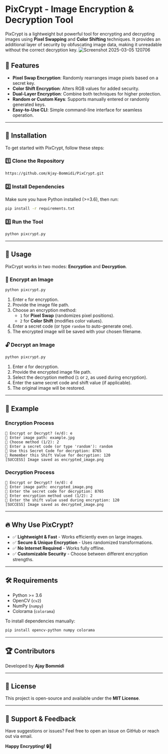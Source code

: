 # PixCrypt - Image Encryption & Decryption Tool

PixCrypt is a lightweight but powerful tool for encrypting and decrypting images using **Pixel Swapping** and **Color Shifting** techniques. It provides an additional layer of security by obfuscating image data, making it unreadable without the correct decryption key.
![Screenshot 2025-03-05 120706](https://github.com/user-attachments/assets/22c7746f-bec4-47ff-b8a3-e8530e4fe91c)


## 🚀 Features
- **Pixel Swap Encryption**: Randomly rearranges image pixels based on a secret key.
- **Color Shift Encryption**: Alters RGB values for added security.
- **Dual-Layer Encryption**: Combine both techniques for higher protection.
- **Random or Custom Keys**: Supports manually entered or randomly generated keys.
- **Easy-to-Use CLI**: Simple command-line interface for seamless operation.

---
## 🔧 Installation
To get started with PixCrypt, follow these steps:

### 1️⃣ Clone the Repository
```bash
https://github.com/Ajay-Bommidi/PixCrypt.git
```

### 2️⃣ Install Dependencies
Make sure you have Python installed (>=3.6), then run:
```bash
pip install -r requirements.txt
```

### 3️⃣ Run the Tool
```bash
python pixcrypt.py
```

---
## 🎯 Usage
PixCrypt works in two modes: **Encryption** and **Decryption**.

### 🔐 Encrypt an Image
```bash
python pixcrypt.py
```
1. Enter `e` for encryption.
2. Provide the image file path.
3. Choose an encryption method:
   - `1` for **Pixel Swap** (randomizes pixel positions).
   - `2` for **Color Shift** (modifies color values).
4. Enter a secret code (or type `random` to auto-generate one).
5. The encrypted image will be saved with your chosen filename.

### 🔓 Decrypt an Image
```bash
python pixcrypt.py
```
1. Enter `d` for decryption.
2. Provide the encrypted image file path.
3. Select the decryption method (`1` or `2`, as used during encryption).
4. Enter the same secret code and shift value (if applicable).
5. The original image will be restored.

---
## 📌 Example
### Encryption Process
```
🔹 Encrypt or Decrypt? (e/d): e
🔹 Enter image path: example.jpg
🔹 Choose method (1/2): 2
🔹 Enter a secret code (or type 'random'): random
🔐 Use this Secret Code for decryption: 8765
🔹 Remember this Shift Value for decryption: 120
[SUCCESS] Image saved as encrypted_image.png
```

### Decryption Process
```
🔹 Encrypt or Decrypt? (e/d): d
🔹 Enter image path: encrypted_image.png
🔹 Enter the secret code for decryption: 8765
🔹 Enter encryption method used (1/2): 2
🔹 Enter the shift value used during encryption: 120
[SUCCESS] Image saved as decrypted_image.png
```

---
## 🔥 Why Use PixCrypt?
- ✅ **Lightweight & Fast** - Works efficiently even on large images.
- ✅ **Secure & Unique Encryption** - Uses randomized transformations.
- ✅ **No Internet Required** - Works fully offline.
- ✅ **Customizable Security** - Choose between different encryption strengths.

---
## 🛠️ Requirements
- Python >= 3.6
- OpenCV (`cv2`)
- NumPy (`numpy`)
- Colorama (`colorama`)

To install dependencies manually:
```bash
pip install opencv-python numpy colorama
```

---
## 🏆 Contributors
Developed by **Ajay Bommidi**

---
## 📜 License
This project is open-source and available under the **MIT License**.

---
## 💬 Support & Feedback
Have suggestions or issues? Feel free to open an issue on GitHub or reach out via email.

**Happy Encrypting! 🔒🚀**

